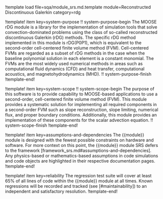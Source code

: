 !template load file=sqa/module_srs.md.template module=Reconstructed Discontinuous Galerkin category=rdg

!template! item key=system-purpose
!! system-purpose-begin
The MOOSE rDG module is a library for the implementation of simulation tools that solve
convection-dominated problems using the class of so-called reconstructed discontinuous Galerkin (rDG)
methods. The specific rDG method implemented in this module is rDG(P0P1), which is equivalent to the
second-order cell-centered finite volume method (FVM). Cell-centered FVMs are regarded as a subset of
rDG methods in the case when the baseline polynomial solution in each element is a constant
monomial. The FVMs are the most widely used numerical methods in areas such as computational fluid
dynamics (CFD) and heat transfer, computational acoustics, and magnetohydrodynamics (MHD).
!! system-purpose-finish
!template-end!

!template! item key=system-scope
!! system-scope-begin
The purpose of this software is to provide capability to MOOSE-based applications
to use a second-order, cell-centered finite volume method (FVM). This
module provides a systematic solution for implementing all required components in a second-order FVM
such as slope reconstruction, slope limiting, numerical flux, and proper boundary conditions.
Additionally, this module provides an implementation of these components for the
scalar advection equation.
!! system-scope-finish
!template-end!

!template! item key=assumptions-and-dependencies
The {{module}} module is designed with the fewest possible constraints on hardware and software.
For more context on this point, the {{module}} module SRS defers to the framework
[framework_srs.md#assumptions-and-dependencies]. Any physics-based or mathematics-based
assumptions in code simulations and code objects are highlighted in their
respective documentation pages.
!template-end!

!template! item key=reliability
The regression test suite will cover at least 65% of all lines of code within the {{module}}
module at all times. Known regressions will be recorded and tracked (see [#maintainability]) to an
independent and satisfactory resolution.
!template-end!
